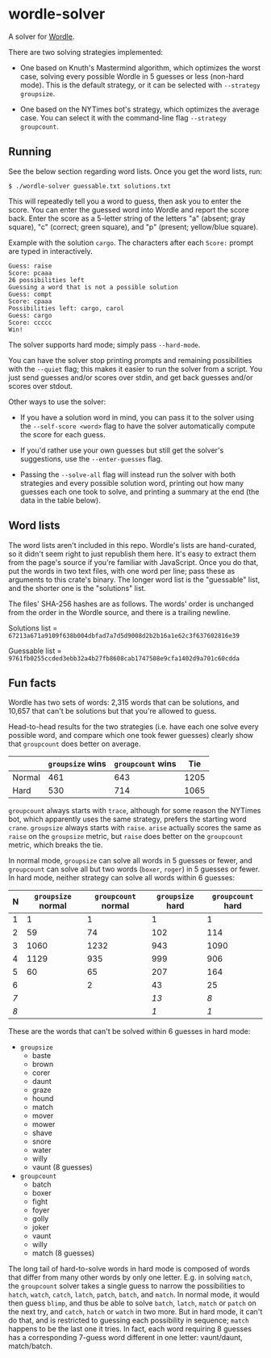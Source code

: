 # wordle-solver

A solver for [Wordle](https://www.nytimes.com/wordle/).

There are two solving strategies implemented:

- One based on Knuth's Mastermind algorithm, which optimizes the worst case,
  solving every possible Wordle in 5 guesses or less (non-hard mode). This is
  the default strategy, or it can be selected with `--strategy groupsize`.

- One based on the NYTimes bot's strategy, which optimizes the average case. You
  can select it with the command-line flag `--strategy groupcount`.

## Running

See the below section regarding word lists. Once you get the word lists, run:

```
$ ./wordle-solver guessable.txt solutions.txt
```

This will repeatedly tell you a word to guess, then ask you to enter the score.
You can enter the guessed word into Wordle and report the score back. Enter the
score as a 5-letter string of the letters "a" (absent; gray square), "c"
(correct; green square), and "p" (present; yellow/blue square).

Example with the solution `cargo`. The characters after each `Score:` prompt are
typed in interactively.

```
Guess: raise
Score: pcaaa
26 possibilities left
Guessing a word that is not a possible solution
Guess: compt
Score: cpaaa
Possibilities left: cargo, carol
Guess: cargo
Score: ccccc
Win!
```

The solver supports hard mode; simply pass `--hard-mode`.

You can have the solver stop printing prompts and remaining possibilities with
the `--quiet` flag; this makes it easier to run the solver from a script. You
just send guesses and/or scores over stdin, and get back guesses and/or scores
over stdout.

Other ways to use the solver:

- If you have a solution word in mind, you can pass it to the solver using the
  `--self-score <word>` flag to have the solver automatically compute the score
  for each guess.

- If you'd rather use your own guesses but still get the solver's suggestions,
  use the `--enter-guesses` flag.

- Passing the `--solve-all` flag will instead run the solver with both
  strategies and every possible solution word, printing out how many guesses
  each one took to solve, and printing a summary at the end (the data in the
  table below).

## Word lists

The word lists aren't included in this repo. Wordle's lists are hand-curated, so
it didn't seem right to just republish them here. It's easy to extract them from
the page's source if you're familiar with JavaScript. Once you do that, put the
words in two text files, with one word per line; pass these as arguments to this
crate's binary. The longer word list is the "guessable" list, and the shorter
one is the "solutions" list.

The files' SHA-256 hashes are as follows. The words' order is unchanged from the
order in the Wordle source, and there is a trailing newline.

Solutions list =
`67213a671a9109f638b004dbfad7a7d5d9008d2b2b16a1e62c3f637602816e39`

Guessable list =
`9761fb0255ccded3ebb32a4b27fb8608cab1747508e9cfa1402d9a701c60cdda`

## Fun facts

Wordle has two sets of words: 2,315 words that can be solutions, and 10,657 that
can't be solutions but that you're allowed to guess.

Head-to-head results for the two strategies (i.e. have each one solve every
possible word, and compare which one took fewer guesses) clearly show that
`groupcount` does better on average.

|        | `groupsize` wins | `groupcount` wins | Tie  |
| ------ | ---------------- | ----------------- | ---- |
| Normal | 461              | 643               | 1205 |
| Hard   | 530              | 714               | 1065 |

`groupcount` always starts with `trace`, although for some reason the NYTimes
bot, which apparently uses the same strategy, prefers the starting word `crane`.
`groupsize` always starts with `raise`. `arise` actually scores the same as
`raise` on the `groupsize` metric, but `raise` does better on the `groupcount`
metric, which breaks the tie.

In normal mode, `groupsize` can solve all words in 5 guesses or fewer, and
`groupcount` can solve all but two words (`boxer`, `roger`) in 5 guesses or
fewer. In hard mode, neither strategy can solve all words within 6 guesses:

| N   | `groupsize` normal | `groupcount` normal | `groupsize` hard | `groupcount` hard |
| --- | ------------------ | ------------------- | ---------------- | ----------------- |
| 1   | 1                  | 1                   | 1                | 1                 |
| 2   | 59                 | 74                  | 102              | 114               |
| 3   | 1060               | 1232                | 943              | 1090              |
| 4   | 1129               | 935                 | 999              | 906               |
| 5   | 60                 | 65                  | 207              | 164               |
| 6   |                    | 2                   | 43               | 25                |
| _7_ |                    |                     | _13_             | _8_               |
| _8_ |                    |                     | _1_              | _1_               |

These are the words that can't be solved within 6 guesses in hard mode:

- `groupsize`
  - baste
  - brown
  - corer
  - daunt
  - graze
  - hound
  - match
  - mover
  - mower
  - shave
  - snore
  - water
  - willy
  - vaunt (8 guesses)
- `groupcount`
  - batch
  - boxer
  - fight
  - foyer
  - golly
  - joker
  - vaunt
  - willy
  - match (8 guesses)

The long tail of hard-to-solve words in hard mode is composed of words that
differ from many other words by only one letter. E.g. in solving `match`, the
`groupcount` solver takes a single guess to narrow the possibilities to
`hatch`, `watch`, `catch`, `latch`, `patch`, `batch`, and `match`. In normal
mode, it would then guess `blimp`, and thus be able to solve `batch`, `latch`,
`match` or `patch` on the next try, and `catch`, `hatch` or `watch` in two
more. But in hard mode, it can't do that, and is restricted to guessing each
possibility in sequence; `match` happens to be the last one it tries. In fact,
each word requiring 8 guesses has a corresponding 7-guess word different in one
letter: vaunt/daunt, match/batch.
